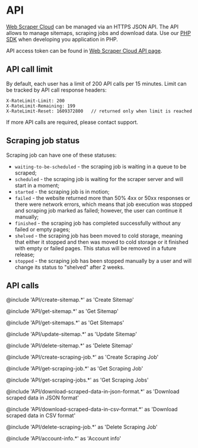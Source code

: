 # API

[Web Scraper Cloud][cloud] can be managed via an HTTPS JSON API.
The API allows to manage sitemaps, scraping jobs and download data.
Use our [PHP SDK][sdk] when developing you application in PHP.

API access token can be found in [Web Scraper Cloud API page][api-page].

## API call limit

By default, each user has a limit of 200 API calls per 15 minutes. Limit can be tracked by API call response headers:

```
X-RateLimit-Limit: 200
X-RateLimit-Remaining: 199
X-RateLimit-Reset: 1609372800   // returned only when limit is reached
```

If more API calls are required, please contact support.

## Scraping job status

Scraping job can have one of these statuses:

* `waiting-to-be-scheduled` - the scraping job is waiting in a queue to be scraped;
* `scheduled` - the scraping job is waiting for the scraper server and will start in a moment;
* `started` - the scraping job is in motion;
* `failed` - the website returned more than 50% 4xx or 50xx responses or there were network errors, which means that job execution was 
stopped and scraping job marked as failed; however, the user can continue it manually;
* `finished` - the scraping job has completed successfully without any failed or empty pages;
* `shelved` - the scraping job has been moved to cold storage, meaning that either it stopped and then was moved to cold storage or 
it finished with empty or failed pages. This status will be removed in a future release;
* `stopped` - the scraping job has been stopped manually by a user and will change its status to "shelved" after 2 weeks.

## API calls

@include 'API/create-sitemap.*' as 'Create Sitemap'

@include 'API/get-sitemap.*' as 'Get Sitemap'

@include 'API/get-sitemaps.*' as 'Get Sitemaps'

@include 'API/update-sitemap.*' as 'Update Sitemap'

@include 'API/delete-sitemap.*' as 'Delete Sitemap'

@include 'API/create-scraping-job.*' as 'Create Scraping Job'

@include 'API/get-scraping-job.*' as 'Get Scraping Job'

@include 'API/get-scraping-jobs.*' as 'Get Scraping Jobs'

@include 'API/download-scraped-data-in-json-format.*' as 'Download scraped data in JSON format'

@include 'API/download-scraped-data-in-csv-format.*' as 'Download scraped data in CSV format'

@include 'API/delete-scraping-job.*' as 'Delete Scraping Job'

@include 'API/account-info.*' as 'Account info'

[cloud]: https://www.webscraper.io/cloud-scraper
[sdk]: https://github.com/webscraperio/api-client-php
[api-page]: https://cloud.webscraper.io/api
